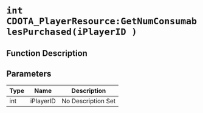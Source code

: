 # `int CDOTA_PlayerResource:GetNumConsumablesPurchased(iPlayerID )`
## Function Description

## Parameters
Type|Name|Description
--|--|--
int|iPlayerID|No Description Set
